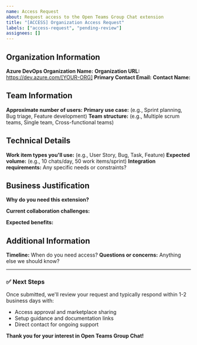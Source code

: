 ```yaml
---
name: Access Request
about: Request access to the Open Teams Group Chat extension
title: "[ACCESS] Organization Access Request"
labels: ["access-request", "pending-review"]
assignees: []
---
```


## Organization Information

**Azure DevOps Organization Name:** 
**Organization URL:** https://dev.azure.com/[YOUR-ORG]
**Primary Contact Email:** 
**Contact Name:** 

## Team Information

**Approximate number of users:** 
**Primary use case:** (e.g., Sprint planning, Bug triage, Feature development)
**Team structure:** (e.g., Multiple scrum teams, Single team, Cross-functional teams)

## Technical Details

**Work item types you'll use:** (e.g., User Story, Bug, Task, Feature)
**Expected volume:** (e.g., 10 chats/day, 50 work items/sprint)
**Integration requirements:** Any specific needs or constraints?

## Business Justification

**Why do you need this extension?**
<!-- Describe how this will improve your team's collaboration -->

**Current collaboration challenges:**
<!-- What problems are you trying to solve? -->

**Expected benefits:**
<!-- How will this extension help your team? -->

## Additional Information

**Timeline:** When do you need access?
**Questions or concerns:** Anything else we should know?

---

### ✅ Next Steps
Once submitted, we'll review your request and typically respond within 1-2 business days with:
- Access approval and marketplace sharing
- Setup guidance and documentation links
- Direct contact for ongoing support

**Thank you for your interest in Open Teams Group Chat!**
